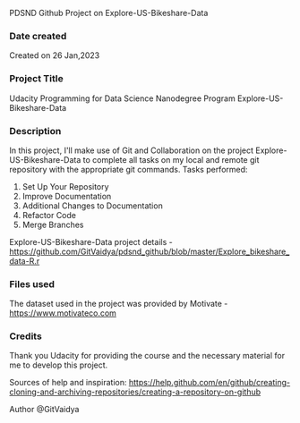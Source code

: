 PDSND Github Project on Explore-US-Bikeshare-Data

### Date created
Created on 26 Jan,2023

### Project Title
Udacity Programming for Data Science Nanodegree Program Explore-US-Bikeshare-Data

### Description
In this project, I'll make use of Git and Collaboration on the project Explore-US-Bikeshare-Data to complete all tasks on my local and remote git repository with the appropriate git commands. Tasks performed:

1. Set Up Your Repository
2. Improve Documentation
3. Additional Changes to Documentation
4. Refactor Code
5. Merge Branches

Explore-US-Bikeshare-Data project details - https://github.com/GitVaidya/pdsnd_github/blob/master/Explore_bikeshare_data-R.r

### Files used
The dataset used in the project was provided by Motivate - https://www.motivateco.com

### Credits
Thank you Udacity for providing the course and the necessary material for me to develop this project.

Sources of help and inspiration:
https://help.github.com/en/github/creating-cloning-and-archiving-repositories/creating-a-repository-on-github

Author @GitVaidya

